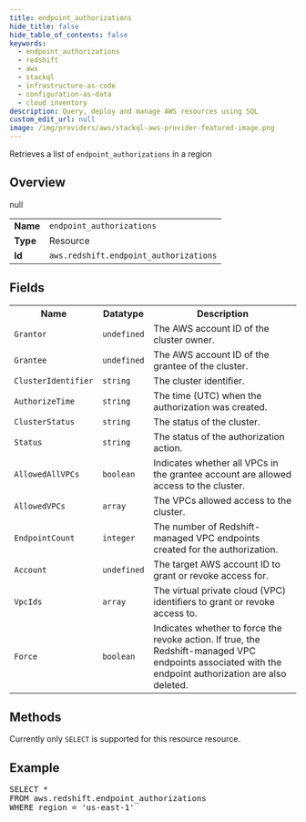 ```yaml
---
title: endpoint_authorizations
hide_title: false
hide_table_of_contents: false
keywords:
  - endpoint_authorizations
  - redshift
  - aws
  - stackql
  - infrastructure-as-code
  - configuration-as-data
  - cloud inventory
description: Query, deploy and manage AWS resources using SQL
custom_edit_url: null
image: /img/providers/aws/stackql-aws-provider-featured-image.png
---
```

Retrieves a list of <code>endpoint_authorizations</code> in a region

## Overview
<table><tbody>
<tr><td><b>Name</b></td><td><code>endpoint_authorizations</code></td></tr>
<tr><td><b>Type</b></td><td>Resource</td></tr>
null
<tr><td><b>Id</b></td><td><code>aws.redshift.endpoint_authorizations</code></td></tr>
</tbody></table>

## Fields
<table><tbody>
<tr><th>Name</th><th>Datatype</th><th>Description</th></tr>
<tr><td><code>Grantor</code></td><td><code>undefined</code></td><td>The AWS account ID of the cluster owner.</td></tr>
<tr><td><code>Grantee</code></td><td><code>undefined</code></td><td>The AWS account ID of the grantee of the cluster.</td></tr>
<tr><td><code>ClusterIdentifier</code></td><td><code>string</code></td><td>The cluster identifier.</td></tr>
<tr><td><code>AuthorizeTime</code></td><td><code>string</code></td><td>The time (UTC) when the authorization was created.</td></tr>
<tr><td><code>ClusterStatus</code></td><td><code>string</code></td><td>The status of the cluster.</td></tr>
<tr><td><code>Status</code></td><td><code>string</code></td><td>The status of the authorization action.</td></tr>
<tr><td><code>AllowedAllVPCs</code></td><td><code>boolean</code></td><td>Indicates whether all VPCs in the grantee account are allowed access to the cluster.</td></tr>
<tr><td><code>AllowedVPCs</code></td><td><code>array</code></td><td>The VPCs allowed access to the cluster.</td></tr>
<tr><td><code>EndpointCount</code></td><td><code>integer</code></td><td>The number of Redshift-managed VPC endpoints created for the authorization.</td></tr>
<tr><td><code>Account</code></td><td><code>undefined</code></td><td>The target AWS account ID to grant or revoke access for.</td></tr>
<tr><td><code>VpcIds</code></td><td><code>array</code></td><td>The virtual private cloud (VPC) identifiers to grant or revoke access to.</td></tr>
<tr><td><code>Force</code></td><td><code>boolean</code></td><td> Indicates whether to force the revoke action. If true, the Redshift-managed VPC endpoints associated with the endpoint authorization are also deleted.</td></tr>

</tbody></table>

## Methods
Currently only <code>SELECT</code> is supported for this resource resource.

## Example
<pre>
SELECT * 
FROM aws.redshift.endpoint_authorizations
WHERE region = 'us-east-1'
</pre>
